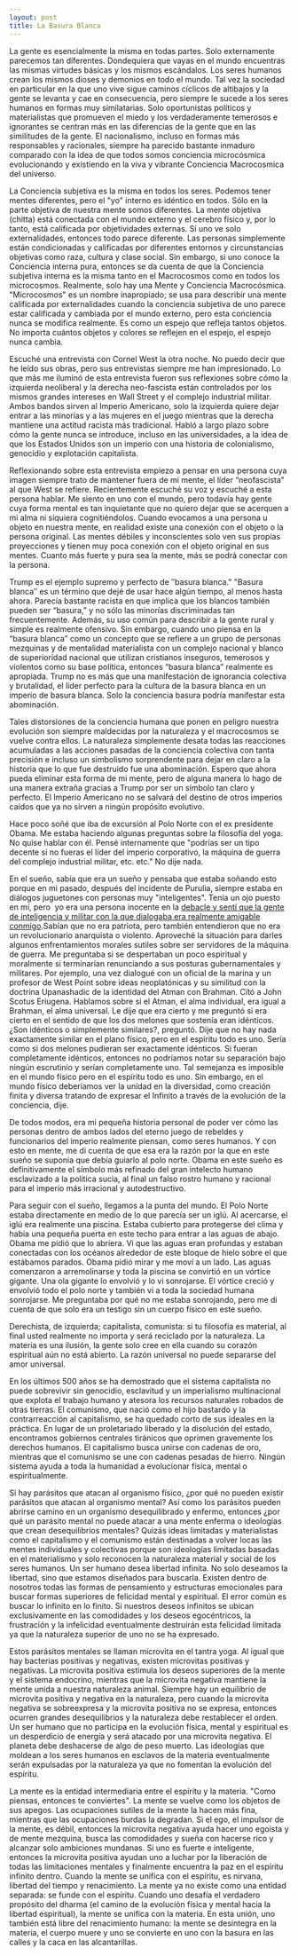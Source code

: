 ```yaml
---
layout: post
title: La Basura Blanca
---
```

La gente es esencialmente la misma en todas partes. Solo externamente parecemos tan diferentes. Dondequiera que vayas en el mundo encuentras las mismas virtudes básicas y los mismos escándalos. Los seres humanos crean los mismos dioses y demonios en todo el mundo. Tal vez la sociedad en particular en la que uno vive sigue caminos cíclicos de altibajos y la gente se levanta y cae en consecuencia, pero siempre le sucede a los seres humanos en formas muy similatarias. Solo oportunistas políticos y materialistas que promueven el miedo y los verdaderamente temerosos e ignorantes se centran más en las diferencias de la gente que en las similitudes de la gente. El nacionalismo, incluso en formas más responsables y racionales, siempre ha parecido bastante inmaduro comparado con la idea de que todos somos conciencia microcósmica evolucionando y existiendo en la viva y vibrante Conciencia Macrocosmica del universo.  
  
La Conciencia subjetiva es la misma en todos los seres. Podemos tener mentes diferentes, pero el "yo" interno es idéntico en todos. Sólo en la parte objetiva de nuestra mente somos diferentes. La mente objetiva (chitta) está conectada con el mundo externo y el cerebro físico y, por lo tanto, está calificada por objetividades externas. Si uno ve solo externalidades, entonces todo parece diferente. Las personas simplemente están condicionadas y calificadas por diferentes entornos y circunstancias objetivas como raza, cultura y clase social. Sin embargo, si uno conoce la Conciencia interna pura, entonces se da cuenta de que la Conciencia subjetiva interna es la misma tanto en el Macrocosmos como en todos los microcosmos. Realmente, solo hay una Mente y Conciencia Macrocósmica. "Microcosmos" es un nombre inapropiado; se usa para describir una mente calificada por externalidades cuando la conciencia subjetiva de uno parece estar calificada y cambiada por el mundo externo, pero esta conciencia nunca se modifica realmente. Es como un espejo que refleja tantos objetos. No importa cuántos objetos y colores se reflejen en el espejo, el espejo nunca cambia.  
  
Escuché una entrevista con Cornel West la otra noche. No puedo decir que he leído sus obras, pero sus entrevistas siempre me han impresionado. Lo que más me iluminó de esta entrevista fueron sus reflexiones sobre cómo la izquierda neoliberal y la derecha neo-fascista están controlados por los mismos grandes intereses en Wall Street y el complejo industrial militar. Ambos bandos sirven al Imperio Americano, solo la izquierda quiere dejar entrar a las minorías y a las mujeres en el juego mientras que la derecha mantiene una actitud racista más tradicional. Habló a largo plazo sobre cómo la gente nunca se introduce, incluso en las universidades, a la idea de que los Estados Unidos son un imperio con una historia de colonialismo, genocidio y explotación capitalista.  
  
Reflexionando sobre esta entrevista empiezo a pensar en una persona cuya imagen siempre trato de mantener fuera de mi mente, el líder “neofascista” al que West se refiere. Recientemente escuché su voz y escuché a esta persona hablar. Me siento en uno con el mundo, pero todavía hay gente cuya forma mental es tan inquietante que no quiero dejar que se acerquen a mi alma ni siquiera cognitiéndolos. Cuando evocamos a una persona u objeto en nuestra mente, en realidad existe una conexión con el objeto o la persona original. Las mentes débiles y inconscientes solo ven sus propias proyecciones y tienen muy poca conexión con el objeto original en sus mentes. Cuanto más fuerte y pura sea la mente, más se podrá conectar con la persona.  
  
Trump es el ejemplo supremo y perfecto de ′′basura blanca." "Basura blanca′′ es un término que dejé de usar hace algún tiempo, al menos hasta ahora. Parecía bastante racista en que implica que los blancos también pueden ser “basura,” y no sólo las minorías discriminadas tan frecuentemente. Además, su uso común para describir a la gente rural y simple es realmente ofensivo. Sin embargo, cuando uno piensa en la “basura blanca” como un concepto que se refiere a un grupo de personas mezquinas y de mentalidad materialista con un complejo nacional y blanco de superioridad nacional que utilizan cristianos inseguros, temerosos y violentos como su base política, entonces “basura blanca” realmente es apropiada. Trump no es más que una manifestación de ignorancia colectiva y brutalidad, el líder perfecto para la cultura de la basura blanca en un imperio de basura blanca. Solo la conciencia basura podría manifestar esta abominación.  
  
Tales distorsiones de la conciencia humana que ponen en peligro nuestra evolución son siempre maldecidas por la naturaleza y el macrocosmos se vuelve contra ellos. La naturaleza simplemente desata todas las reacciones acumuladas a las acciones pasadas de la conciencia colectiva con tanta precisión e incluso un simbolismo sorprendente para dejar en claro a la historia que lo que fue destruido fue una abominación. Espero que ahora pueda eliminar esta forma de mi mente, pero de alguna manera lo hago de una manera extraña gracias a Trump por ser un símbolo tan claro y perfecto. El Imperio Americano no se salvará del destino de otros imperios caídos que ya no sirven a ningún propósito evolutivo.  
  
Hace poco soñé que iba de excursión al Polo Norte con el ex presidente Obama. Me estaba haciendo algunas preguntas sobre la filosofía del yoga. No quise hablar con él. Pensé internamente que "podrías ser un tipo decente si no fueras el líder del imperio corporativo, la máquina de guerra del complejo industrial militar, etc. etc." No dije nada.  
  
En el sueño, sabía que era un sueño y pensaba que estaba soñando esto porque en mi pasado, después del incidente de Purulia, siempre estaba en diálogos juguetones con personas muy "inteligentes". Tenía un ojo puesto en mí, pero  yo era una persona inocente en la [debacle y sentí que la gente de inteligencia y militar con la que dialogaba era realmente amigable conmigo](https://www.williamquetzal.org/es/el-debate/).Sabían que no era patriota, pero también entendieron que no era un revolucionario anarquista o violento. Aproveché la situación para darles algunos enfrentamientos morales sutiles sobre ser servidores de la máquina de guerra. Me preguntaba si se despertaban un poco espiritual y moralmente si terminarían renunciando a sus posturas gubernamentales y militares. Por ejemplo, una vez dialogué con un oficial de la marina y un profesor de West Point sobre ideas neoplatónicas y su similitud con la doctrina Upanashadic de la identidad del Atman con Brahman. Citó a John Scotus Eriugena. Hablamos sobre si el Atman, el alma individual, era igual a Brahman, el alma universal. Le dije que era cierto y me preguntó si era cierto en el sentido de que los dos melones que sostenía eran idénticos. ¿Son idénticos o simplemente similares?, preguntó. Dije que no hay nada exactamente similar en el plano físico, pero en el espíritu todo es uno. Sería como si dos melones pudieran ser exactamente idénticos. Si fueran completamente idénticos, entonces no podríamos notar su separación bajo ningún escrutinio y serían completamente uno. Tal semejanza es imposible en el mundo físico pero en el espíritu todo es uno. Sin embargo, en el mundo físico deberíamos ver la unidad en la diversidad, como creación finita y diversa tratando de expresar el Infinito a través de la evolución de la conciencia, dije.  
  
De todos modos, era mi pequeña historia personal de poder ver cómo las personas dentro de ambos lados del eterno juego de rebeldes y funcionarios del imperio realmente piensan, como seres humanos. Y con esto en mente, me di cuenta de que esa era la razón por la que en este sueño se suponía que debía guiarlo al polo norte.  Obama en este sueño es definitivamente el símbolo más refinado del gran intelecto humano esclavizado a la política sucia, al final un falso rostro humano y racional para el imperio más irracional y autodestructivo.  
  
Para seguir con el sueño, llegamos a la punta del mundo. El Polo Norte estaba directamente en medio de lo que parecía ser un iglú. Al acercarse, el iglú era realmente una piscina. Estaba cubierto para protegerse del clima y había una pequeña puerta en este techo para entrar a las aguas de abajo. Obama me pidió que lo abriera. Vi que las aguas eran profundas y estaban conectadas con los océanos alrededor de este bloque de hielo sobre el que estábamos parados. Obama pidió mirar y me moví a un lado. Las aguas comenzaron a arremolinarse y toda la piscina se convirtió en un vórtice gigante. Una ola gigante lo envolvió y lo vi sonrojarse. El vórtice creció y envolvió todo el polo norte y también vi a toda la sociedad humana sonrojarse. Me preguntaba por qué no me estaba sonrojando, pero me di cuenta de que solo era un testigo sin un cuerpo físico en este sueño. 
  
Derechista, de izquierda; capitalista, comunista: si tu filosofía es material, al final usted realmente no importa y será reciclado por la naturaleza. La materia es una ilusión, la gente solo cree en ella cuando su corazón espiritual aún no está abierto. La razón universal no puede separarse del amor universal.  
  
En los últimos 500 años se ha demostrado que el sistema capitalista no puede sobrevivir sin genocidio, esclavitud y un imperialismo multinacional que explota el trabajo humano y atesora los recursos naturales robados de otras tierras. El comunismo, que nació como el hijo bastardo y la contrarreacción al capitalismo, se ha quedado corto de sus ideales en la práctica. En lugar de un proletariado liberado y la disolución del estado, encontramos gobiernos centrales tiránicos que oprimen gravemente los derechos humanos. El capitalismo busca unirse con cadenas de oro, mientras que el comunismo se une con cadenas pesadas de hierro. Ningún sistema ayuda a toda la humanidad a evolucionar física, mental o espiritualmente.  
  
Si hay parásitos que atacan al organismo físico, ¿por qué no pueden existir parásitos que atacan al organismo mental? Así como los parásitos pueden abrirse camino en un organismo desequilibrado y enfermo, entonces ¿por qué un parásito mental no puede atacar a una mente enferma o ideologías que crean desequilibrios mentales? Quizás ideas limitadas y materialistas como el capitalismo y el comunismo están destinadas a volver locas las mentes individuales y colectivas porque son ideologías limitadas basadas en el materialismo y solo reconocen la naturaleza material y social de los seres humanos. Un ser humano desea libertad infinita. No solo deseamos la libertad, sino que estamos diseñados para buscarla. Existen dentro de nosotros todas las formas de pensamiento y estructuras emocionales para buscar formas superiores de felicidad mental y espiritual. El error común es buscar lo infinito en lo finito. Si nuestros deseos infinitos se ubican exclusivamente en las comodidades y los deseos egocéntricos, la frustración y la infelicidad eventualmente destruirán esta felicidad limitada ya que la naturaleza superior de uno no se ha expresado.  
  
Estos parásitos mentales se llaman microvita en el tantra yoga. Al igual que hay bacterias positivas y negativas, existen microvitas positivas y negativas. La microvita positiva estimula los deseos superiores de la mente y el sistema endocrino, mientras que la microvita negativa mantiene la mente unida a nuestra naturaleza animal. Siempre hay un equilibrio de microvita positiva y negativa en la naturaleza, pero cuando la microvita negativa se sobreexpresa y la microvita positiva no se expresa, entonces ocurren grandes desequilibrios y la naturaleza debe restablecer el orden. Un ser humano que no participa en la evolución física, mental y espiritual es un desperdicio de energía y será atacado por una microvita negativa. El planeta debe deshacerse de algo de peso muerto. Las ideologías que moldean a los seres humanos en esclavos de la materia eventualmente serán expulsadas por la naturaleza ya que no fomentan la evolución del espíritu.  
  
La mente es la entidad intermediaria entre el espíritu y la materia. "Como piensas, entonces te conviertes". La mente se vuelve como los objetos de sus apegos. Las ocupaciones sutiles de la mente la hacen más fina, mientras que las ocupaciones burdas la degradan. Si el ego, el impulsor de la mente, es débil, entonces la microvita negativa ayuda hacer uno egoísta y de mente mezquina, busca las comodidades y sueña con hacerse rico y alcanzar solo ambiciones mundanas. Si uno es fuerte e inteligente, entonces la microvita positiva ayudan uno a luchar por la liberación de todas las limitaciones mentales y finalmente encuentra la paz en el espíritu infinito dentro. Cuando la mente se unifica con el espíritu, es nirvana, libertad del tiempo y renacimiento. La mente ya no existe como una entidad separada: se funde con el espíritu. Cuando uno desafía el verdadero propósito del dharma (el camino de la evolución física y mental hacia la libertad espiritual), la mente se unifica con la materia. En esta unión, uno también está libre del renacimiento humano: la mente se desintegra en la materia, el cuerpo muere y uno se convierte en uno con la basura en las calles y la caca en las alcantarillas.
